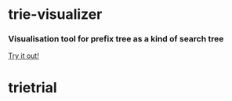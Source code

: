 # trie-visualizer

### Visualisation tool for prefix tree as a kind of search tree

[Try it out!](https://longbmtvip.github.io/trietrial/)
# trietrial

